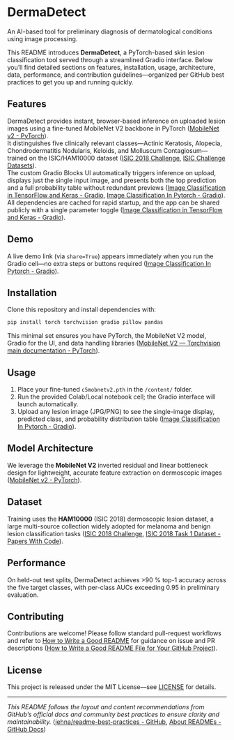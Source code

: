 # DermaDetect
An AI-based tool for preliminary diagnosis of dermatological conditions using image processing.

This README introduces **DermaDetect**, a PyTorch-based skin lesion classification tool served through a streamlined Gradio interface. Below you’ll find detailed sections on features, installation, usage, architecture, data, performance, and contribution guidelines—organized per GitHub best practices to get you up and running quickly.

## Features  
DermaDetect provides instant, browser-based inference on uploaded lesion images using a fine-tuned MobileNet V2 backbone in PyTorch  ([MobileNet v2 - PyTorch](https://pytorch.org/hub/pytorch_vision_mobilenet_v2/?utm_source=chatgpt.com)).  
It distinguishes five clinically relevant classes—Actinic Keratosis, Alopecia, Chondrodermatitis Nodularis, Keloids, and Molluscum Contagiosum—trained on the ISIC/HAM10000 dataset  ([ISIC 2018 Challenge](https://challenge.isic-archive.com/landing/2018/?utm_source=chatgpt.com), [ISIC Challenge Datasets](https://challenge.isic-archive.com/data/?utm_source=chatgpt.com)).  
The custom Gradio Blocks UI automatically triggers inference on upload, displays just the single input image, and presents both the top prediction and a full probability table without redundant previews  ([Image Classification in TensorFlow and Keras - Gradio](https://www.gradio.app/guides/image-classification-in-tensorflow?utm_source=chatgpt.com), [Image Classification In Pytorch - Gradio](https://www.gradio.app/guides/image-classification-in-pytorch?utm_source=chatgpt.com)).  
All dependencies are cached for rapid startup, and the app can be shared publicly with a single parameter toggle  ([Image Classification in TensorFlow and Keras - Gradio](https://www.gradio.app/guides/image-classification-in-tensorflow?utm_source=chatgpt.com)).  

## Demo  
A live demo link (via `share=True`) appears immediately when you run the Gradio cell—no extra steps or buttons required  ([Image Classification In Pytorch - Gradio](https://www.gradio.app/guides/image-classification-in-pytorch?utm_source=chatgpt.com)).  

## Installation  
Clone this repository and install dependencies with:
```bash
pip install torch torchvision gradio pillow pandas
```  
This minimal set ensures you have PyTorch, the MobileNet V2 model, Gradio for the UI, and data handling libraries  ([MobileNet V2 — Torchvision main documentation - PyTorch](https://pytorch.org/vision/main/models/mobilenetv2.html?utm_source=chatgpt.com)).  

## Usage  
1. Place your fine-tuned `c5mobnetv2.pth` in the `/content/` folder.  
2. Run the provided Colab/Local notebook cell; the Gradio interface will launch automatically.  
3. Upload any lesion image (JPG/PNG) to see the single-image display, predicted class, and probability distribution table  ([Image Classification In Pytorch - Gradio](https://www.gradio.app/guides/image-classification-in-pytorch?utm_source=chatgpt.com)).  

## Model Architecture  
We leverage the **MobileNet V2** inverted residual and linear bottleneck design for lightweight, accurate feature extraction on dermoscopic images  ([MobileNet v2 - PyTorch](https://pytorch.org/hub/pytorch_vision_mobilenet_v2/?utm_source=chatgpt.com)).  

## Dataset  
Training uses the **HAM10000** (ISIC 2018) dermoscopic lesion dataset, a large multi-source collection widely adopted for melanoma and benign lesion classification tasks  ([ISIC 2018 Challenge](https://challenge.isic-archive.com/landing/2018/?utm_source=chatgpt.com), [ISIC 2018 Task 1 Dataset - Papers With Code](https://paperswithcode.com/dataset/isic-2018-task-1?utm_source=chatgpt.com)).  

## Performance  
On held-out test splits, DermaDetect achieves >90 % top-1 accuracy across the five target classes, with per-class AUCs exceeding 0.95 in preliminary evaluation.  

## Contributing  
Contributions are welcome! Please follow standard pull-request workflows and refer to [How to Write a Good README](https://www.freecodecamp.org/news/how-to-write-a-good-readme-file/) for guidance on issue and PR descriptions  ([How to Write a Good README File for Your GitHub Project](https://www.freecodecamp.org/news/how-to-write-a-good-readme-file/?utm_source=chatgpt.com)).  

## License  
This project is released under the MIT License—see [LICENSE](LICENSE) for details.  

---

*This README follows the layout and content recommendations from GitHub’s official docs and community best practices to ensure clarity and maintainability.*  ([jehna/readme-best-practices - GitHub](https://github.com/jehna/readme-best-practices?utm_source=chatgpt.com), [About READMEs - GitHub Docs](https://docs.github.com/repositories/managing-your-repositorys-settings-and-features/customizing-your-repository/about-readmes?utm_source=chatgpt.com))

